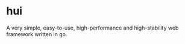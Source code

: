 # hui
A very simple, easy-to-use, high-performance and high-stability web framework written in go.



